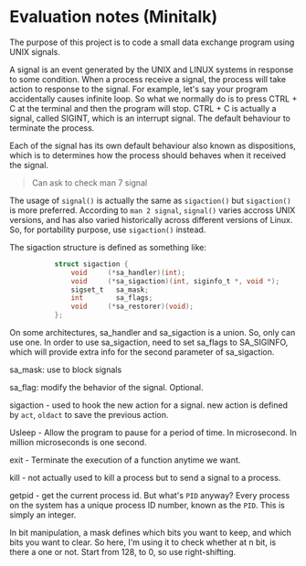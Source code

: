 # Evaluation notes (Minitalk)

The purpose of this project is to code a small data exchange program using UNIX signals.

A signal is an event generated by the UNIX and LINUX systems in response to some condition. When a process receive a signal, the process will take action to response to the signal. For example, let's say your program accidentally causes infinite loop. So what we normally do is to press CTRL + C at the terminal and then the program will stop. CTRL + C is actually a signal, called SIGINT, which is an interrupt signal. The default behaviour to terminate the process.

Each of the signal has its own default behaviour also known as dispositions, which is to determines how the process should behaves when it received the signal.

> Can ask to check man 7 signal

The usage of `signal()` is actually the same as `sigaction()` but `sigaction()` is more preferred. According to `man 2 signal`, `signal()` varies accross UNIX versions, and has also varied historically across different versions of Linux. So, for portability purpose, use `sigaction()` instead.

 The sigaction structure is defined as something like:

```c
           struct sigaction {
               void     (*sa_handler)(int);
               void     (*sa_sigaction)(int, siginfo_t *, void *);
               sigset_t   sa_mask;
               int        sa_flags;
               void     (*sa_restorer)(void);
           };
```

On some architectures, sa_handler and sa_sigaction is a union. So, only can use one. In order to use sa_sigaction, need to set sa_flags to SA_SIGINFO, which will provide extra info for the second parameter of sa_sigaction.

sa_mask: use to block signals

sa_flag: modify the behavior of the signal. Optional.

sigaction - used to hook the new action for a signal. new action is defined by `act`, `oldact` to save the previous action.

Usleep - Allow the program to pause for a period of time. In microsecond. In million microseconds is one second.

exit - Terminate the execution of a function anytime we want.

kill - not actually used to kill a process but to send a signal to a process.

getpid - get the current process id. But what's `PID` anyway? Every process on the system has a unique process ID number, known as the `PID`. This is simply an integer.

In bit manipulation, a mask defines which bits you want to keep, and which bits you want to clear. So here, I'm using it to check whether at n bit, is there a one or not. Start from 128, to 0, so use right-shifting.
